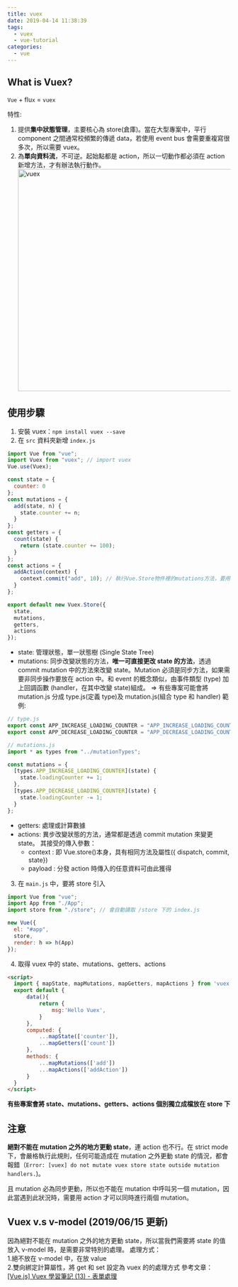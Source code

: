 ```yaml
---
title: vuex
date: 2019-04-14 11:38:39
tags:
  - vuex
  - vue-tutorial
categories:
  - vue
---
```


## What is Vuex?

`Vue` + flu`x` = `vuex`

特性:

1.  提供**集中狀態管理**，主要核心為 store(倉庫)。當在大型專案中，平行 component 之間通常校頻繁的傳遞 data，若使用 event bus 會需要重複寫很多次，所以需要 vuex。
2.  為**單向資料流**，不可逆。起始點都是 action，所以一切動作都必須在 action 新增方法，才有辦法執行動作。
    <img src="/images/vuex.png" alt="vuex" width="500px">

## 使用步驟

1. 安裝 vuex：`npm install vuex --save`
2. 在 `src` 資料夾新增 `index.js`

```javascript
import Vue from "vue";
import Vuex from "vuex"; // import vuex
Vue.use(Vuex);

const state = {
  counter: 0
};
const mutations = {
  add(state, n) {
    state.counter += n;
  }
};
const getters = {
  count(state) {
    return (state.counter += 100);
  }
};
const actions = {
  addAction(context) {
    context.commit("add", 10); // 執行Vue.Store物件裡的mutations方法，要用commit
  }
};

export default new Vuex.Store({
  state,
  mutations,
  getters,
  actions
});
```

- state: 管理狀態，單一狀態樹 (Single State Tree)
- mutations: 同步改變狀態的方法，**唯一可直接更改 state 的方法**，透過 commit mutation 中的方法來改變 state。Mutation 必須是同步方法，如果需要非同步操作要放在 action 中。和 event 的概念類似，由事件類型 (type) 加上回調函數 (handler，在其中改變 state)組成。 => 有些專案可能會將 mutation.js 分成 type.js(定義 type)及 mutation.js(組合 type 和 handler)
  範例:

```javascript
// type.js
export const APP_INCREASE_LOADING_COUNTER = "APP_INCREASE_LOADING_COUNTER";
export const APP_DECREASE_LOADING_COUNTER = "APP_DECREASE_LOADING_COUNTER";
```

```javascript
// mutations.js
import * as types from "../mutationTypes";

const mutations = {
  [types.APP_INCREASE_LOADING_COUNTER](state) {
    state.loadingCounter += 1;
  },
  [types.APP_DECREASE_LOADING_COUNTER](state) {
    state.loadingCounter -= 1;
  }
};
```

- getters: 處理或計算數據
- actions: 異步改變狀態的方法，通常都是透過 commit mutation 來變更 state。
  其接受的傳入參數：
  - context : 即 Vue.store()本身，具有相同方法及屬性({ dispatch, commit, state})
  - payload : 分發 action 時傳入的任意資料可由此獲得

3. 在 `main.js` 中，要將 store 引入

```javascript
import Vue from "vue";
import App from "./App";
import store from "./store"; // 會自動讀取 /store 下的 index.js

new Vue({
  el: "#app",
  store,
  render: h => h(App)
});
```

4. 取得 vuex 中的 state、mutations、getters、actions

```html
<script>
  import { mapState, mapMutations, mapGetters, mapActions } from 'vuex'
  export default {
      data(){
          return {
              msg:'Hello Vuex',
          }
      },
      computed: {
          ...mapState(['counter']),
          ...mapGetters(['count'])
      },
      methods: {
          ...mapMutations(['add'])
          ...mapActions(['addAction'])
      }
  }
</script>
```

**有些專案會將 state、mutations、getters、actions 個別獨立成檔放在 store 下**

## 注意

**絕對不能在 mutation 之外的地方更動 state**，連 action 也不行。在 strict mode 下，會嚴格執行此規則，任何可能造成在 mutation 之外更動 state 的情況，都會報錯（`Error: [vuex] do not mutate vuex store state outside mutation handlers.`)。

且 mutation 必為同步更動，所以也不能在 mutation 中呼叫另一個 mutation，因此當遇到此狀況時，需要用 action 才可以同時進行兩個 mutation。

## Vuex v.s v-model (2019/06/15 更新)

因為絕對不能在 mutation 之外的地方更動 state，所以當我們需要將 state 的值放入 v-model 時，是需要非常特別的處理。
處理方式：  
1.絕不放在 v-model 中，在放 value  
2.雙向綁定計算屬性，將 get 和 set 設定為 vuex 的的處理方式
參考文章：[[Vue.js] Vuex 學習筆記 (13) - 表單處理](https://jeremysu0131.github.io/Vue-js-Vuex-%E5%AD%B8%E7%BF%92%E7%AD%86%E8%A8%98-13-%E8%A1%A8%E5%96%AE%E8%99%95%E7%90%86/)
